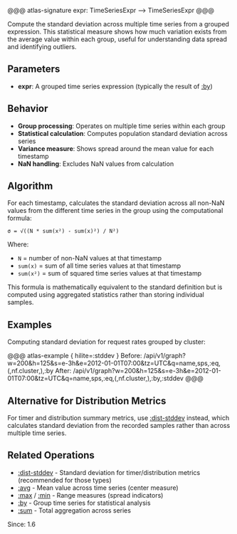 @@@ atlas-signature
expr: TimeSeriesExpr
-->
TimeSeriesExpr
@@@

Compute the standard deviation across multiple time series from a grouped expression.
This statistical measure shows how much variation exists from the average value within
each group, useful for understanding data spread and identifying outliers.

## Parameters

* **expr**: A grouped time series expression (typically the result of [:by](by.md))

## Behavior

* **Group processing**: Operates on multiple time series within each group
* **Statistical calculation**: Computes population standard deviation across series
* **Variance measure**: Shows spread around the mean value for each timestamp
* **NaN handling**: Excludes NaN values from calculation

## Algorithm

For each timestamp, calculates the standard deviation across all non-NaN values
from the different time series in the group using the computational formula:

```
σ = √((N * sum(x²) - sum(x)²) / N²)
```

Where:

- `N` = number of non-NaN values at that timestamp
- `sum(x)` = sum of all time series values at that timestamp
- `sum(x²)` = sum of squared time series values at that timestamp

This formula is mathematically equivalent to the standard definition but is computed
using aggregated statistics rather than storing individual samples.

## Examples

Computing standard deviation for request rates grouped by cluster:

@@@ atlas-example { hilite=:stddev }
Before: /api/v1/graph?w=200&h=125&s=e-3h&e=2012-01-01T07:00&tz=UTC&q=name,sps,:eq,(,nf.cluster,),:by
After: /api/v1/graph?w=200&h=125&s=e-3h&e=2012-01-01T07:00&tz=UTC&q=name,sps,:eq,(,nf.cluster,),:by,:stddev
@@@

## Alternative for Distribution Metrics

For timer and distribution summary metrics, use [:dist-stddev](dist-stddev.md) instead,
which calculates standard deviation from the recorded samples rather than across multiple
time series.

## Related Operations

* [:dist-stddev](dist-stddev.md) - Standard deviation for timer/distribution metrics (recommended for those types)
* [:avg](avg.md) - Mean value across time series (center measure)
* [:max](max.md) / [:min](min.md) - Range measures (spread indicators)
* [:by](by.md) - Group time series for statistical analysis
* [:sum](sum.md) - Total aggregation across series

Since: 1.6